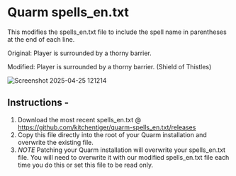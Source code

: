 # Quarm spells_en.txt

This modifies the spells_en.txt file to include the spell name in parentheses at the end of each line.

Original: Player is surrounded by a thorny barrier. 

Modified: Player is surrounded by a thorny barrier. (Shield of Thistles)

![Screenshot 2025-04-25 121214](https://github.com/user-attachments/assets/d5666aa4-ebf7-40dc-b4d5-96c21413420a)

## Instructions -

1. Download the most recent spells_en.txt @ https://github.com/kitchentiger/quarm-spells_en.txt/releases
2. Copy this file directly into the root of your Quarm installation and overwrite the existing file.
3. *NOTE* Patching your Quarm installation will overwrite your spells_en.txt file. You will need to overwrite it with our modified spells_en.txt file each time you do this or set this file to be read only.
